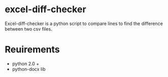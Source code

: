 # excel-diff-checker
Excel-diff-checker is a python script to compare lines to find the difference between two csv files.

# Reuirements
- python 2.0 +
- python-docx lib
